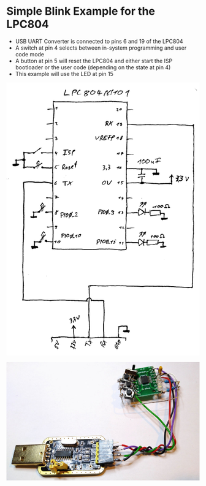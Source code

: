 # Simple Blink Example for the LPC804

 * USB UART Converter is connected to pins 6 and 19 of the LPC804
 * A switch at pin 4 selects between in-system programming and user code mode
 * A button at pin 5 will reset the LPC804 and either start the ISP bootloader or the user code (depending on the state at pin 4)
 * This example will use the LED at pin 15
 

![lpc804_blink_schematic.png](lpc804_blink_schematic.png)

![lpc804_blink_hardware.jpg](lpc804_blink_hardware.jpg)
